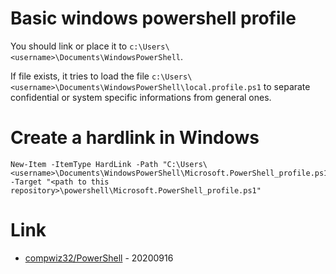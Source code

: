 # Basic windows powershell profile

You should link or place it to `c:\Users\<username>\Documents\WindowsPowerShell`.

If file exists, it tries to load the file `c:\Users\<username>\Documents\WindowsPowerShell\local.profile.ps1` to separate confidential or system specific informations from general ones.

# Create a hardlink in Windows

```pwsh
New-Item -ItemType HardLink -Path "C:\Users\<username>\Documents\WindowsPowerShell\Microsoft.PowerShell_profile.ps1" -Target "<path to this repository>\powershell\Microsoft.PowerShell_profile.ps1"
```

# Link

* [compwiz32/PowerShell](https://github.com/compwiz32/PowerShell) - 20200916
